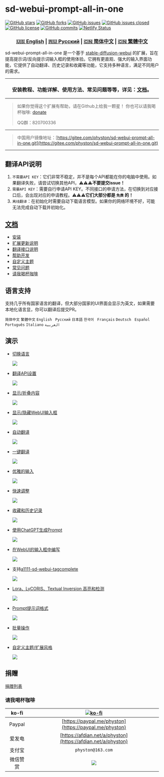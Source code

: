 # sd-webui-prompt-all-in-one

[![GitHub stars](https://img.shields.io/github/stars/Physton/sd-webui-prompt-all-in-one?style=flat-square)](https://github.com/Physton/sd-webui-prompt-all-in-one/stargazers)
[![GitHub forks](https://img.shields.io/github/forks/Physton/sd-webui-prompt-all-in-one?style=flat-square)](https://github.com/Physton/sd-webui-prompt-all-in-one/network/members)
[![GitHub issues](https://img.shields.io/github/issues/Physton/sd-webui-prompt-all-in-one?style=flat-square)](https://github.com/Physton/sd-webui-prompt-all-in-one/issues)
[![GitHub issues closed](https://img.shields.io/github/issues-closed/Physton/sd-webui-prompt-all-in-one?style=flat-square)](https://github.com/Physton/sd-webui-prompt-all-in-one/issues?q=is%3Aissue+is%3Aclosed)
[![GitHub license](https://img.shields.io/github/license/Physton/sd-webui-prompt-all-in-one?style=flat-square)](https://github.com/Physton/sd-webui-prompt-all-in-one/blob/master/LICENSE.md)
[![GitHub commits](https://img.shields.io/github/last-commit/Physton/sd-webui-prompt-all-in-one?style=flat-square)](https://github.com/Physton/sd-webui-prompt-all-in-one/commits/main)
[![Netlify Status](https://api.netlify.com/api/v1/badges/1441a696-a1a4-4ad7-b520-4abfd96acc76/deploy-status)](https://app.netlify.com/sites/aiodoc/deploys)

<div align="center">

### [🇺🇸 English](README.MD) | [🇷🇺 Русский](README_RU.MD) | [🇨🇳 简体中文](README_CN.MD) | [🇨🇳 繁體中文](README_TW.MD)

</div>

sd-webui-prompt-all-in-one 是一个基于 [stable-diffusion-webui](https://github.com/AUTOMATIC1111/stable-diffusion-webui) 的扩展，旨在提高提示词/反向提示词输入框的使用体验。它拥有更直观、强大的输入界面功能，它提供了自动翻译、历史记录和收藏等功能，它支持多种语言，满足不同用户的需求。

---

<div align="center">

### 安装教程、功能详解、使用方法、常见问题等等，详见：[文档](https://aiodoc.physton.com/zh-CN/)。

</div>

----

> 如果你觉得这个扩展有帮助，请在Github上给我一颗星！
> 你也可以请我喝杯咖啡: [donate](#捐赠)
>
> QQ群：820700336

----

> 中国用户镜像地址：[https://gitee.com/physton/sd-webui-prompt-all-in-one.git](https://gitee.com/physton/sd-webui-prompt-all-in-one.git)

----

## 翻译API说明

1. `不需要API KEY`：它们非常不稳定，并不是每个API都能在你的电脑中使用。如果翻译失败，请尝试切换其他API，⚠️⚠️⚠️**不要提交issue！**
2. `需要API KEY`：需要自行申请API KEY。不同接口的申请方法，在切换到对应接口后，会出现对应的申请教程。⚠️⚠️⚠️**它们大部分都是 `免费` 的！**
3. `离线翻译`：在初始化时需要自动下载语言模型。如果你的网络环境不好，可能无法完成自动下载并初始化。

## [文档](https://aiodoc.physton.com/zh-CN/)

- [安装](https://aiodoc.physton.com/zh-CN/Installation.html)
- [扩展更新说明](https://aiodoc.physton.com/zh-CN/ExtensionUpdateDescription.html)
- [翻译接口说明](https://aiodoc.physton.com/zh-CN/TranslationApiConfiguration.html#翻译接口说明)
- [帮助开发](https://aiodoc.physton.com/zh-CN/Contributing.html)
- [自定义主题](https://aiodoc.physton.com/zh-CN/Contributing.html#自定义主题)
- [常见问题](https://aiodoc.physton.com/zh-CN/FAQ.html)
- [请我喝杯咖啡](#请我喝杯咖啡)

## 语言支持

支持几乎所有国家语言的翻译，但大部分国家的UI界面会显示为英文，如果需要本地化语言显，你可以翻译后提交PR。

`简体中文` `繁體中文` `English` ` Русский` `日本語` `한국어` ` Français` `Deutsch` ` Español` `Português` `Italiano` `العربية`

## 演示

- [切换语言](https://aiodoc.physton.com/zh-CN/LanguageSelection.html)

  ![](https://s1.imagehub.cc/images/2023/06/06/demo.switch_language.gif)

- [翻译API设置](https://aiodoc.physton.com/zh-CN/TranslationApiConfiguration.html)

  ![](https://s1.imagehub.cc/images/2023/06/06/demo.translate_setting.gif)

- [显示/折叠内容](https://aiodoc.physton.com/zh-CN/OtherFeatures.html#显示-折叠扩展面板)

  ![](https://s1.imagehub.cc/images/2023/06/06/demo.fold.gif)

- [显示/隐藏WebUI输入框](https://aiodoc.physton.com/zh-CN/OtherFeatures.html#显示-隐藏webui输入框)

  ![](https://s1.imagehub.cc/images/2023/06/06/demo.show_input.gif)

- [自动翻译](https://aiodoc.physton.com/zh-CN/AutomaticTranslation.html)

  ![](https://s1.imagehub.cc/images/2023/06/06/demo.auto_translate.gif)

- [一键翻译](https://aiodoc.physton.com/zh-CN/BatchTranslation.html)

  ![](https://s1.imagehub.cc/images/2023/06/06/demo.translate.gif)

- [优雅的输入](https://aiodoc.physton.com/zh-CN/KeywordInputBox.html)

  ![](https://s1.imagehub.cc/images/2023/06/06/demo.elegant_input.gif)

- [快速调整](https://aiodoc.physton.com/zh-CN/ListOfKeywords.html)

  ![](https://s1.imagehub.cc/images/2023/06/06/demo.quick_adjust.gif)

- [收藏和历史记录](https://aiodoc.physton.com/zh-CN/History.html)

  ![](https://s1.imagehub.cc/images/2023/06/06/demo.history_favorite.gif)

- [使用ChatGPT生成Prompt](https://aiodoc.physton.com/zh-CN/UsingChatgptToGeneratePrompts.html)

  ![](https://s1.imagehub.cc/images/2023/06/06/demo.chatgpt.gif)

- [在WebUI的输入框中编写](https://aiodoc.physton.com/zh-CN/WritingInWebUIInputBox.html)

  ![](https://s1.imagehub.cc/images/2023/06/06/demo.writing_webui.gif)

- 支持[a1111-sd-webui-tagcomplete](https://github.com/DominikDoom/a1111-sd-webui-tagcomplete)

  ![](https://s1.imagehub.cc/images/2023/06/06/demo.tagcomplete.gif)

- [Lora、LyCORIS、Textual Inversion 高亮和检测](https://aiodoc.physton.com/zh-CN/ListOfKeywords.html#高亮关键词)

  ![](https://s1.imagehub.cc/images/2023/06/06/demo.keyword_detection.gif)

- [Prompt提示词格式](https://aiodoc.physton.com/zh-CN/FormatOfPrompts.html)

  ![](https://s1.imagehub.cc/images/2023/06/06/demo.prompt_format.gif)

- [批量操作](https://aiodoc.physton.com/zh-CN/BatchOperation.html)

  ![](https://s1.imagehub.cc/images/2023/06/06/demo.batch_operation.gif)

- [自定义主题/扩展风格](https://aiodoc.physton.com/zh-CN/ThemeStyle.html)

  ![](https://s1.imagehub.cc/images/2023/06/06/demo.custom_theme.gif)

## 捐赠

[捐赠列表](https://aiodoc.physton.com/zh-CN/Donate.html)

### 请我喝杯咖啡

| ko-fi | [![ko-fi](https://ko-fi.com/img/githubbutton_sm.svg)](https://ko-fi.com/physton) |
| :---: | :---: |
| Paypal | [https://paypal.me/physton](https://paypal.me/physton) |
| 爱发电 | [https://afdian.net/a/physton](https://afdian.net/a/physton) |
| 支付宝 | `physton@163.com` |
| 微信赞赏 | ![](https://s1.imagehub.cc/images/2023/06/06/donate-wechat.jpeg) |